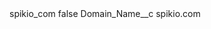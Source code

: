 <?xml version="1.0" encoding="UTF-8"?>
<CustomMetadata xmlns="http://soap.sforce.com/2006/04/metadata" xmlns:xsi="http://www.w3.org/2001/XMLSchema-instance" xmlns:xsd="http://www.w3.org/2001/XMLSchema">
    <label>spikio_com</label>
    <protected>false</protected>
    <values>
        <field>Domain_Name__c</field>
        <value xsi:type="xsd:string">spikio.com</value>
    </values>
</CustomMetadata>
